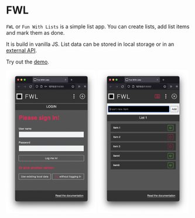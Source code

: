 # FWL

`FWL` or `Fun With Lists` is a simple list app. You can create lists, add list items and mark them as done.

It is build in vanilla JS. List data can be stored in local storage or in an [external API](https://github.com/xylnx/fwl).

Try out the [demo](https://xylnx.github.io/fwl/).

![screenshot](screenshot-1.png) ![screenshot](screenshot-2.png)

<style>
img[alt=screenshot] { max-width: 49% }
</style>
